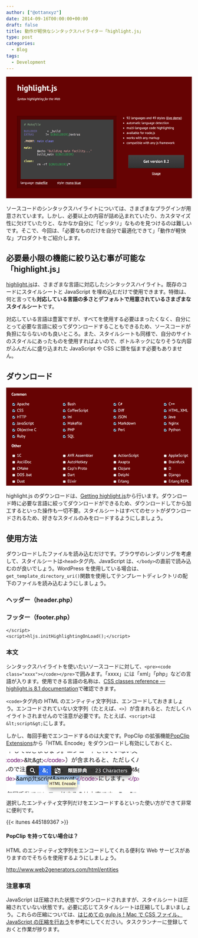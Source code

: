 ```yaml
---
author: ["@ottanxyz"]
date: 2014-09-16T00:00:00+00:00
draft: false
title: 動作が軽快なシンタックスハイライター「highlight.js」
type: post
categories:
  - Blog
tags:
  - Development
---
```


![](140916-5417c007730c4.png)

ソースコードのシンタックスハイライトについては、さまざまなプラグインが用意されています。しかし、必要以上の内容が詰め込まれていたり、カスタマイズ性に欠けていたりと、なかなか自分に「ピッタリ」なものを見つけるのは難しいです。そこで、今回は、「必要なものだけを自分で最適化できて」「動作が軽快な」プロダクトをご紹介します。

## 必要最小限の機能に絞り込む事が可能な「highlight.js」

[highlight.js](https://highlightjs.org/)は、さまざまな言語に対応したシンタックスハイライト。既存のコードにスタイルシートと JavaScript を埋め込むだけで使用できます。特徴は、何と言っても**対応している言語の多さとデフォルトで用意されているさまざまなスタイルシート**です。

対応している言語は豊富ですが、すべてを使用する必要はまったくなく、自分にとって必要な言語に絞ってダウンロードすることもできるため、ソースコードが負担にならないのも良いところ。また、スタイルシートも同様で、自分のサイトのスタイルにあったものを使用すればよいので、ボトルネックになりそうな内容がふんだんに盛り込まれた JavaScript や CSS に頭を悩ます必要もありません。

## ダウンロード

![](140916-5417c0091c61d.png)

highlight.js のダウンロードは、[Getting highlight.js](https://highlightjs.org/download/)から行います。ダウンロード時に必要な言語に絞ってダウンロードができるため、ダウンロードしてから加工するといった操作も一切不要。スタイルシートはすべてのセットがダウンロードされるため、好きなスタイルのみをロードするようにしましょう。

## 使用方法

ダウンロードしたファイルを読み込むだけです。ブラウザのレンダリングを考慮して、スタイルシートは`<head>`タグ内、JavaScript は、`</body>`の直前で読み込むのが良いでしょう。WordPress を使用している場合は、`get_template_directory_uri()`関数を使用してテンプレートディレクトリの配下のファイルを読み込むようにしましょう。

### ヘッダー（header.php）

### フッター（footer.php）

    </script>
    <script>hljs.initHighlightingOnLoad();</script>

### 本文

シンタックスハイライトを使いたいソースコードに対して、`<pre><code class="xxxx"></code></pre>`で囲みます。「xxxx」には「xml」「php」などの言語が入ります。使用できる言語の名称は、[CSS classes reference — highlight.js 8.1 documentation](https://highlightjs.readthedocs.org/en/latest/css-classes-reference.html)で確認できます。

`<code>`タグ内の HTML のエンティティ文字列は、エンコードしておきましょう。エンコードされていない文字列（たとえば、`<>`）が含まれると、ただしくハイライトされませんので注意が必要です。たとえば、`<script>`は`&lt;script&gt;`にします。

しかし、毎回手動でエンコードするのは大変です。PopClip の拡張機能[PopClip Extensions](https://pilotmoon.com/popclip/extensions/)から「HTML Encode」をダウンロードし有効にしておくと、

![](140916-5417cda504c29.png)

選択したエンティティ文字列だけをエンコードするといった使い方ができて非常に便利です。

{{< itunes 445189367 >}}

#### PopClip を持ってない場合は？

HTML のエンティティ文字列をエンコードしてくれる便利な Web サービスがありますのでそちらを使用するようにしましょう。

http://www.web2generators.com/html/entities

### 注意事項

JavaScript は圧縮された状態でダウンロードされますが、スタイルシートは圧縮されていない状態です。必要に応じてスタイルシートは圧縮してしまいましょう。これらの圧縮については、[はじめての gulp.js！Mac で CSS ファイル、JavaScript の圧縮を行おう](/posts/2014/09/gulp-css-sass-268/)を参考にしてください。タスクランナーに登録しておくと作業が捗ります。
